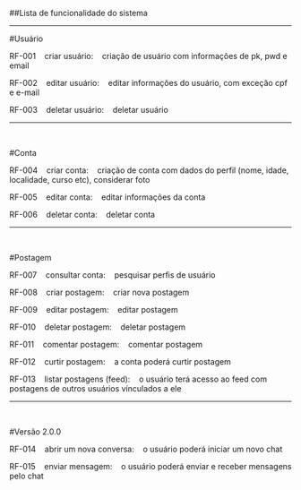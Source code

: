 ##Lista de funcionalidade do sistema
<hr>

#Usuário 


RF-001    criar usuário:    criação de usuário com informações de pk, pwd e email

RF-002    editar usuário:    editar informações do usuário, com exceção cpf e e-mail

RF-003    deletar usuário:    deletar usuário 

<hr> 

#Conta 


RF-004    criar conta:    criação de conta com dados do perfil (nome, idade, localidade, curso etc), considerar foto 

RF-005    editar conta:    editar informações da conta 

RF-006    deletar conta:    deletar conta 

<hr> 

#Postagem 


RF-007    consultar conta:    pesquisar perfis de usuário 

RF-008    criar postagem:    criar nova postagem 

RF-009    editar postagem:    editar postagem 

RF-010    deletar postagem:    deletar postagem 

RF-011    comentar postagem:    comentar postagem 

RF-012    curtir postagem:    a conta poderá curtir postagem 

RF-013    listar postagens (feed):    o usuário terá acesso ao feed com postagens de outros usuários vínculados a ele 

<hr> 

#Versão 2.0.0 


RF-014    abrir um nova conversa:    o usuário poderá iniciar um novo chat

RF-015    enviar mensagem:    o usuário poderá enviar e receber mensagens pelo chat
